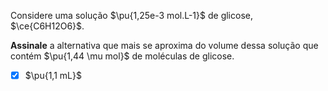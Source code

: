 Considere uma solução $\pu{1,25e-3 mol.L-1}$ de glicose, $\ce{C6H12O6}$.

**Assinale** a alternativa que mais se aproxima do volume dessa solução que contém $\pu{1,44 \mu mol}$ de moléculas de glicose.

- [x] $\pu{1,1 mL}$

